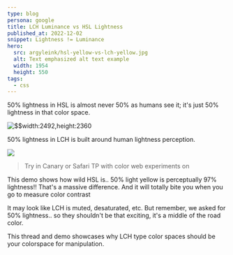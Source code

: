 ```yaml
---
type: blog
persona: google
title: LCH Luminance vs HSL Lightness
published_at: 2022-12-02
snippet: Lightness != Luminance
hero:
  src: argyleink/hsl-yellow-vs-lch-yellow.jpg
  alt: Text emphasized alt text example
  width: 1954
  height: 550
tags: 
  - css
---
```


50% lightness in HSL is almost never 50% as humans see it; 
it's just 50% lightness in that color space.

![](argyleink/luminance-vs-lightness.jpg "$$width:2492,height:2360")

50% lightness in LCH is built around human lightness perception.

![](https://codepen.io/argyleink/embed/preview/zYaRoRN)

> Try in Canary or Safari TP with color web experiments on

This demo shows how wild HSL is.. 50% light yellow is 
perceptually 97% lightness!! That's a massive difference. 
And it will totally bite you when you go to measure color contrast

It may look like LCH is muted, desaturated, etc. 
But remember, we asked for 50% lightness.. 
so they shouldn't be that exciting, 
it's a middle of the road color.

This thread and demo showcases why LCH type color 
spaces should be your colorspace for manipulation.
